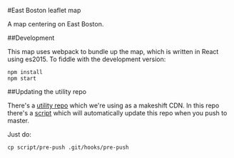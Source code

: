 #East Boston leaflet map

A map centering on East Boston.

##Development

This map uses webpack to bundle up the map, which is written in React
using es2015. To fiddle with the development version:

```
npm install
npm start
```

##Updating the utility repo

There's a [utility repo](https://github.com/AntiEvictionBoston/utility)
which we're using as a makeshift CDN. In this repo there's
a [script](./script/pre-push) which will automatically update this repo
when you push to master.

Just do:

```
cp script/pre-push .git/hooks/pre-push
```
